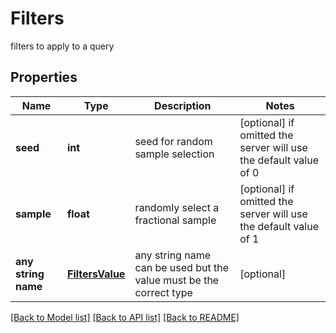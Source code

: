 # Filters

filters to apply to a query

## Properties
Name | Type | Description | Notes
------------ | ------------- | ------------- | -------------
**seed** | **int** | seed for random sample selection | [optional]  if omitted the server will use the default value of 0
**sample** | **float** | randomly select a fractional sample | [optional]  if omitted the server will use the default value of 1
**any string name** | [**FiltersValue**](FiltersValue.md) | any string name can be used but the value must be the correct type | [optional]

[[Back to Model list]](../README.md#documentation-for-models) [[Back to API list]](../README.md#documentation-for-api-endpoints) [[Back to README]](../README.md)


